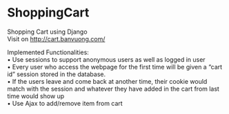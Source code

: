 # ShoppingCart
Shopping Cart using Django  
Visit on http://cart.banvuong.com/

Implemented Functionalities:  
•	Use sessions to support anonymous users as well as logged in user  
•	Every user who access the webpage for the first time will be given a “cart id” session stored in the database.   
•	If the users leave and come back at another time, their cookie would match with the session and whatever they have added in the cart from last time would show up  
•	Use Ajax to add/remove item from cart    
